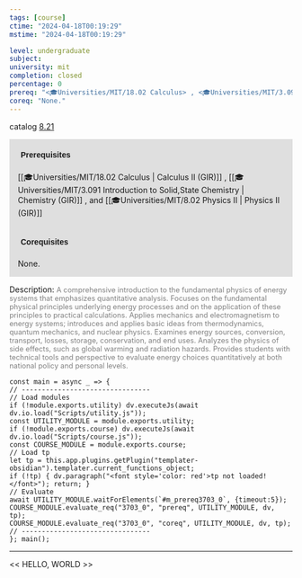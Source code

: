 ```yaml
---
tags: [course]
ctime: "2024-04-18T00:19:29"
mstime: "2024-04-18T00:19:29"

level: undergraduate
subject: 
university: mit
completion: closed
percentage: 0
prereq: "<🎓Universities/MIT/18.02 Calculus> , <🎓Universities/MIT/3.091 Introduction to Solid,State Chemistry> , and <🎓Universities/MIT/8.02 Physics II>"
coreq: "None."
---
```


catalog [8.21](http://student.mit.edu/catalog/m8a.html#8.21)

<span style="display: block; padding: 15px; background-color: rgb(100, 100, 100, 0.2);"><font id="m_prereq3703_0" style="display: block; font-family: Arial, sans-serif; font-weight: bold; padding: 5px">Prerequisites</font><br><span id="prereq3703_0">[[🎓Universities/MIT/18.02 Calculus | Calculus II (GIR)]] , [[🎓Universities/MIT/3.091 Introduction to Solid,State Chemistry | Chemistry (GIR)]] , and [[🎓Universities/MIT/8.02 Physics II | Physics II (GIR)]]</span></span>
<span style="display: block; padding: 15px; background-color: rgb(100, 100, 100, 0.2);"><font id="m_coreq3703_0" style="display: block; font-family: Arial, sans-serif; font-weight: bold; padding: 5px">Corequisites</font><br><span id="coreq3703_0">None.</span></span>

<font style="">Description:</font>
<font style="color: grey; font-size: 0.8rem;">A comprehensive introduction to the fundamental physics of energy systems that emphasizes quantitative analysis. Focuses on the fundamental physical principles underlying energy processes and on the application of these principles to practical calculations. Applies mechanics and electromagnetism to energy systems; introduces and applies basic ideas from thermodynamics, quantum mechanics, and nuclear physics. Examines energy sources, conversion, transport, losses, storage, conservation, and end uses. Analyzes the physics of side effects, such as global warming and radiation hazards. Provides students with technical tools and perspective to evaluate energy choices quantitatively at both national policy and personal levels.</font>

```dataviewjs
const main = async _ => {
// --------------------------------
// Load modules
if (!module.exports.utility) dv.executeJs(await dv.io.load("Scripts/utility.js"));
const UTILITY_MODULE = module.exports.utility;
if (!module.exports.course) dv.executeJs(await dv.io.load("Scripts/course.js"));
const COURSE_MODULE = module.exports.course;
// Load tp
let tp = this.app.plugins.getPlugin("templater-obsidian").templater.current_functions_object;
if (!tp) { dv.paragraph("<font style='color: red'>tp not loaded!</font>"); return; }
// Evaluate
await UTILITY_MODULE.waitForElements(`#m_prereq3703_0`, {timeout:5});
COURSE_MODULE.evaluate_req("3703_0", "prereq", UTILITY_MODULE, dv, tp);
COURSE_MODULE.evaluate_req("3703_0", "coreq", UTILITY_MODULE, dv, tp);
// --------------------------------
}; main();
```

---

<< HELLO, WORLD >>
